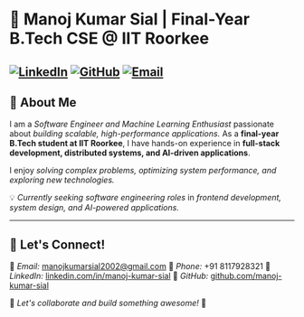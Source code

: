 # 👋 Manoj Kumar Sial | Final-Year B.Tech CSE @ IIT Roorkee  

[![LinkedIn](https://img.shields.io/badge/LinkedIn-Connect-blue?logo=linkedin)](https://www.linkedin.com/in/manoj-kumar-sial/) [![GitHub](https://img.shields.io/badge/GitHub-View%20Profile-black?logo=github)](https://github.com/manojkumar9911) [![Email](https://img.shields.io/badge/Email-Contact-red?logo=gmail)](mailto:manojkumarsial2002@gmail.com)  
---

## 🚀 About Me  
I am a *Software Engineer and Machine Learning Enthusiast* passionate about *building scalable, high-performance applications.* As a **final-year B.Tech student at IIT Roorkee**, I have hands-on experience in **full-stack development, distributed systems, and AI-driven applications**.  

I enjoy *solving complex problems, optimizing system performance, and exploring new technologies.*  

💡 *Currently seeking software engineering roles* in *frontend development, system design, and AI-powered applications.*  

---

## 🤝 Let's Connect!  

📩 *Email:* manojkumarsial2002@gmail.com
📱 *Phone:* +91 8117928321
🔗 *LinkedIn:* [linkedin.com/in/manoj-kumar-sial]([https://linkedin.com/in/xxxxxxx](https://www.linkedin.com/in/manoj-kumar-sial/))  
🐙 *GitHub:* [github.com/manoj-kumar-sial]([https://github.com/manoj-kumar-sial](https://github.com/manojkumar9911))  

💬 *Let's collaborate and build something awesome!* 🚀  
